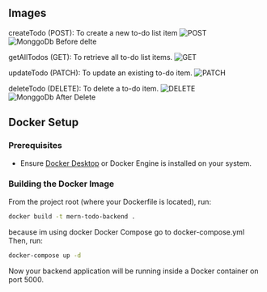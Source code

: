## Images

createTodo (POST): To create a new to-do list item
![POST](https://github.com/user-attachments/assets/b1ee757b-7171-421e-ae75-8e989812f704)
![MonggoDb Before delte](https://github.com/user-attachments/assets/9d468996-671f-4ce9-a3b5-583ebe7853c2)

getAllTodos (GET): To retrieve all to-do list items.
![GET](https://github.com/user-attachments/assets/f7b231cf-40d7-4583-99b6-c0063c953119)


updateTodo (PATCH): To update an existing to-do item.
![PATCH](https://github.com/user-attachments/assets/3978305d-eeb3-453e-b90b-fccc6b504720)

deleteTodo (DELETE): To delete a to-do item.
![DELETE](https://github.com/user-attachments/assets/9e8fc919-597e-4a5c-9f8d-35dfe5d72191)
![MonggoDb After Delete](https://github.com/user-attachments/assets/29b9a2d3-2619-4b74-937f-28635bf89ca7)

## Docker Setup

### Prerequisites
- Ensure [Docker Desktop](https://www.docker.com/products/docker-desktop) or Docker Engine is installed on your system.

### Building the Docker Image
From the project root (where your Dockerfile is located), run:
```bash
docker build -t mern-todo-backend .
```
because im using docker Docker Compose go to docker-compose.yml 
Then, run:

```bash
docker-compose up -d
```
Now your backend application will be running inside a Docker container on port 5000.
